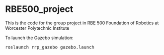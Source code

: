 # RBE500_project
This is the code for the group project in RBE 500 Foundation of  Robotics at Worcester Polytechnic Institute

To launch the Gazebo simulation:

<pre>roslaunch rrp_gazebo gazebo.launch

